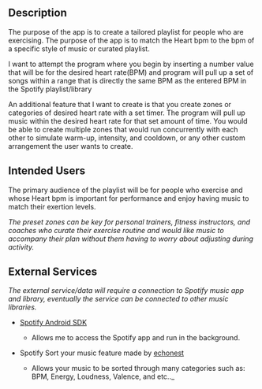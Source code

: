 ## Description
The purpose of the app is to create a tailored playlist for people who are exercising. The purpose of the app is to match the Heart bpm to the bpm of a specific style of music or curated playlist.

I want to attempt the program where you begin by inserting a number value that will be for the desired heart rate(BPM) and program will pull up a set of songs within a range that is directly the same BPM as the entered BPM in the Spotify playlist/library

An additional feature that I want to create is that you create zones or categories of desired heart rate with a set timer. The program will pull up music within the desired heart rate for that set amount of time. You would be able to create multiple zones that would run concurrently with each other to simulate warm-up, intensity, and cooldown, or any other custom arrangement the user wants to create.

## Intended Users
The primary audience of the playlist will be for people who exercise and whose Heart bpm is important for performance and enjoy having music to match their exertion levels.

_The preset zones can be key for personal trainers, fitness instructors, and coaches who curate their exercise routine and would like music to accompany their plan without them having to worry about adjusting during activity._

## External Services
_The external service/data will require a connection to Spotify music app and library, eventually the service can be connected to other music libraries._


- [Spotify Android SDK](https://developer.spotify.com/documentation/android/)
  - Allows me to access the Spotify app and run in the background.

- Spotify Sort your music feature made by [echonest](https://github.com/plamere/SortYourMusic)
  -  Allows your music to be sorted through many categories such as: BPM, Energy, Loudness, Valence, and etc.._



